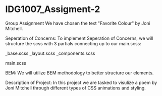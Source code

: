 # IDG1007_Assigment-2

Group Assignment
We have chosen the text "Favorite Colour" by Joni Mitchell.

Seperation of Concerns:
To implement Seperation of Concerns, we will structure the scss with 3 partials connecting up to our main.scss:

\_base.scss
\_layout.scss
\_components.scss

main.scss

BEM:
We will utilize BEM methodology to better structure our elements.

Description of Project:
In this project we are tasked to visulize a poem by Joni Mitchell through different types of CSS animations and styling.
